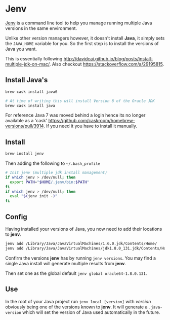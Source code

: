 # Jenv

[Jenv](http://www.jenv.be/) is a command line tool to help you manage running multiple Java versions in the same environment.

Unlike other version managers however, it doesn't install **Java**, it simply sets the `JAVA_HOME` variable for you. So the first step is to install the versions of Java you want.

This is essentially following <http://davidcai.github.io/blog/posts/install-multiple-jdk-on-mac/>. Also checkout <https://stackoverflow.com/a/29195815>.

## Install Java's

```bash
brew cask install java6

# At time of writing this will install Version 8 of the Oracle JDK
brew cask install java
```

For reference Java 7 was moved behind a login hence its no longer available as a 'cask' <https://github.com/caskroom/homebrew-versions/pull/3914>. If you need it you have to install it manually.

## Install

```bash
brew install jenv
```

Then adding the following to `~/.bash_profile`

```bash
# Init jenv (multiple jdk install management)
if which jenv > /dev/null; then
  export PATH="$HOME/.jenv/bin:$PATH"
fi
if which jenv > /dev/null; then
  eval "$(jenv init -)"
fi
```

## Config

Having installed your versions of Java, you now need to add their locations to **jenv**.

```bash
jenv add /Library/Java/JavaVirtualMachines/1.6.0.jdk/Contents/Home/
jenv add /Library/Java/JavaVirtualMachines/jdk1.8.0_131.jdk/Contents/Home/
```

Confirm the versions **jenv** has by running `jenv versions`. You may find a single Java install will generate multiple results from **jenv**.

Then set one as the global default `jenv global oracle64-1.8.0.131`.

## Use

In the root of your Java project run `jenv local [version]` with *version* obviously being one of the versions known to **jenv**. It will generate a `.java-version` which will set the version of Java used automatically in the future.

